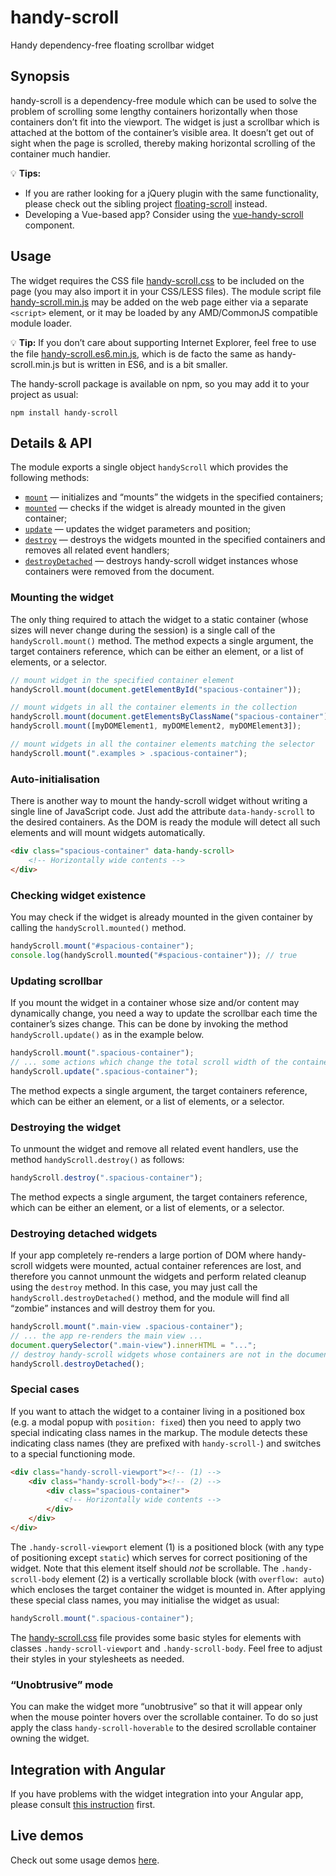 # handy-scroll

Handy dependency-free floating scrollbar widget

## Synopsis

handy-scroll is a dependency-free module which can be used to solve the problem of scrolling some lengthy containers horizontally when those containers don’t fit into the viewport. The widget is just a scrollbar which is attached at the bottom of the container’s visible area. It doesn’t get out of sight when the page is scrolled, thereby making horizontal scrolling of the container much handier.

:bulb: **Tips:**

* If you are rather looking for a jQuery plugin with the same functionality, please check out the sibling project [floating-scroll](https://github.com/Amphiluke/floating-scroll) instead.
* Developing a Vue-based app? Consider using the [vue-handy-scroll](https://github.com/Amphiluke/vue-handy-scroll) component.

## Usage

The widget requires the CSS file [handy-scroll.css](dist/handy-scroll.css) to be included on the page (you may also import it in your CSS/LESS files). The module script file [handy-scroll.min.js](dist/handy-scroll.min.js) may be added on the web page either via a separate `<script>` element, or it may be loaded by any AMD/CommonJS compatible module loader.

:bulb: **Tip:** If you don’t care about supporting Internet Explorer, feel free to use the file [handy-scroll.es6.min.js](dist/handy-scroll.es6.min.js), which is de facto the same as handy-scroll.min.js but is written in ES6, and is a bit smaller.

The handy-scroll package is available on npm, so you may add it to your project as usual:

```
npm install handy-scroll
```

## Details & API

The module exports a single object `handyScroll` which provides the following methods:

* [`mount`](#mounting-the-widget) — initializes and “mounts” the widgets in the specified containers;
* [`mounted`](#checking-widget-existence) — checks if the widget is already mounted in the given container;
* [`update`](#updating-scrollbar) — updates the widget parameters and position;
* [`destroy`](#destroying-the-widget) — destroys the widgets mounted in the specified containers and removes all related event handlers;
* [`destroyDetached`](#destroying-detached-widgets) — destroys handy-scroll widget instances whose containers were removed from the document.

### Mounting the widget

The only thing required to attach the widget to a static container (whose sizes will never change during the session) is a single call of the `handyScroll.mount()` method. The method expects a single argument, the target containers reference, which can be either an element, or a list of elements, or a selector.

```javascript
// mount widget in the specified container element
handyScroll.mount(document.getElementById("spacious-container"));

// mount widgets in all the container elements in the collection
handyScroll.mount(document.getElementsByClassName("spacious-container"));
handyScroll.mount([myDOMElement1, myDOMElement2, myDOMElement3]);

// mount widgets in all the container elements matching the selector
handyScroll.mount(".examples > .spacious-container");
```

### Auto-initialisation

There is another way to mount the handy-scroll widget without writing a single line of JavaScript code. Just add the attribute `data-handy-scroll` to the desired containers. As the DOM is ready the module will detect all such elements and will mount widgets automatically.

```html
<div class="spacious-container" data-handy-scroll>
    <!-- Horizontally wide contents -->
</div>
```

### Checking widget existence

You may check if the widget is already mounted in the given container by calling the `handyScroll.mounted()` method.

```javascript
handyScroll.mount("#spacious-container");
console.log(handyScroll.mounted("#spacious-container")); // true
```

### Updating scrollbar

If you mount the widget in a container whose size and/or content may dynamically change, you need a way to update the scrollbar each time the container’s sizes change. This can be done by invoking the method `handyScroll.update()` as in the example below.

```javascript
handyScroll.mount(".spacious-container");
// ... some actions which change the total scroll width of the container ...
handyScroll.update(".spacious-container");
```

The method expects a single argument, the target containers reference, which can be either an element, or a list of elements, or a selector.

### Destroying the widget

To unmount the widget and remove all related event handlers, use the method `handyScroll.destroy()` as follows:

```javascript
handyScroll.destroy(".spacious-container");
```

The method expects a single argument, the target containers reference, which can be either an element, or a list of elements, or a selector.


### Destroying detached widgets

If your app completely re-renders a large portion of DOM where handy-scroll widgets were mounted, actual container references are lost, and therefore you cannot unmount the widgets and perform related cleanup using the `destroy` method. In this case, you may just call the `handyScroll.destroyDetached()` method, and the module will find all “zombie” instances and will destroy them for you.

```javascript
handyScroll.mount(".main-view .spacious-container");
// ... the app re-renders the main view ...
document.querySelector(".main-view").innerHTML = "...";
// destroy handy-scroll widgets whose containers are not in the document anymore
handyScroll.destroyDetached();
```

### Special cases

If you want to attach the widget to a container living in a positioned box (e.g. a modal popup with `position: fixed`) then you need to apply two special indicating class names in the markup. The module detects these indicating class names (they are prefixed with `handy-scroll-`) and switches to a special functioning mode.

```html
<div class="handy-scroll-viewport"><!-- (1) -->
    <div class="handy-scroll-body"><!-- (2) -->
        <div class="spacious-container">
            <!-- Horizontally wide contents -->
        </div>
    </div>
</div>
```

The `.handy-scroll-viewport` element (1) is a positioned block (with any type of positioning except `static`) which serves for correct positioning of the widget. Note that this element itself should _not_ be scrollable. The `.handy-scroll-body` element (2) is a vertically scrollable block (with `overflow: auto`) which encloses the target container the widget is mounted in. After applying these special class names, you may initialise the widget as usual:

```javascript
handyScroll.mount(".spacious-container");
```

The [handy-scroll.css](dist/handy-scroll.css) file provides some basic styles for elements with classes `.handy-scroll-viewport` and `.handy-scroll-body`. Feel free to adjust their styles in your stylesheets as needed.

### “Unobtrusive” mode

You can make the widget more “unobtrusive” so that it will appear only when the mouse pointer hovers over the scrollable container. To do so just apply the class `handy-scroll-hoverable` to the desired scrollable container owning the widget.

## Integration with Angular

If you have problems with the widget integration into your Angular app, please consult [this instruction](doc/angular-integration.md) first.

## Live demos

Check out some usage demos [here](https://amphiluke.github.io/handy-scroll/).
